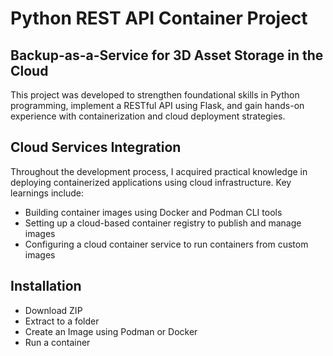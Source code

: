 # Python REST API Container Project

## Backup-as-a-Service for 3D Asset Storage in the Cloud

This project was developed to strengthen foundational skills in Python programming, implement a RESTful API using Flask, and gain hands-on experience with containerization and cloud deployment strategies.

## Cloud Services Integration

Throughout the development process, I acquired practical knowledge in deploying containerized applications using cloud infrastructure. Key learnings include:

- Building container images using Docker and Podman CLI tools
- Setting up a cloud-based container registry to publish and manage images
- Configuring a cloud container service to run containers from custom images

## Installation 

- Download ZIP
- Extract to a folder
- Create an Image using Podman or Docker
- Run a container